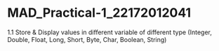 # MAD_Practical-1_22172012041

1.1 Store & Display values in different variable of different type (Integer, Double, Float, Long, Short, Byte, Char, Boolean, String)
